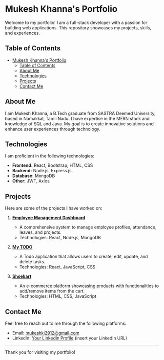 # Mukesh Khanna's Portfolio

Welcome to my portfolio! I am a full-stack developer with a passion for building web applications. This repository showcases my projects, skills, and experiences.

## Table of Contents

- [Mukesh Khanna's Portfolio](#mukesh-khannas-portfolio)
  - [Table of Contents](#table-of-contents)
  - [About Me](#about-me)
  - [Technologies](#technologies)
  - [Projects](#projects)
  - [Contact Me](#contact-me)

## About Me

I am Mukesh Khanna, a B.Tech graduate from SASTRA Deemed University, based in Namakkal, Tamil Nadu. I have expertise in the MERN stack and knowledge of SQL and Java. My goal is to create innovative solutions and enhance user experiences through technology.

## Technologies

I am proficient in the following technologies:

- **Frontend:** React, Bootstrap, HTML, CSS
- **Backend:** Node.js, Express.js
- **Database:** MongoDB
- **Other:** JWT, Axios

## Projects

Here are some of the projects I have worked on:

1. **[Employee Management Dashboard](https://employee-management-dashboard-dev-it.netlify.app)**
   - A comprehensive system to manage employee profiles, attendance, leaves, and projects.
   - Technologies: React, Node.js, MongoDB

2. **[My TODO](https://react-todo-dev-it.netlify.app)**
   - A Todo application that allows users to create, edit, update, and delete tasks.
   - Technologies: React, JavaScript, CSS

3. **[Shoekart](https://shopping-cart-dev-it.netlify.app)**
   - An e-commerce platform showcasing products with functionalities to add/remove items from the cart.
   - Technologies: HTML, CSS, JavaScript

## Contact Me

Feel free to reach out to me through the following platforms:

- Email: [mukeshkj2912@gmail.com](mailto:mukeshkj2912@gmail.com)
- LinkedIn: [Your LinkedIn Profile](#) (insert your LinkedIn URL)

---

Thank you for visiting my portfolio!
